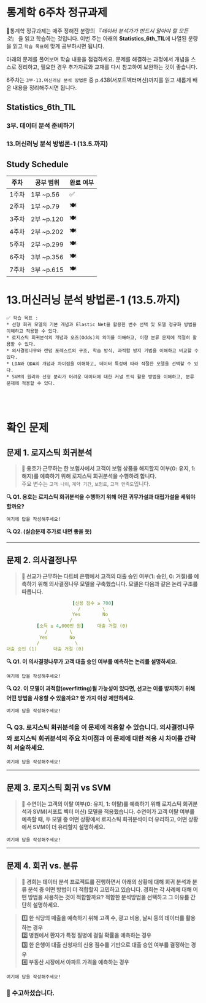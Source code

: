 # 통계학 6주차 정규과제

📌통계학 정규과제는 매주 정해진 분량의 『*데이터 분석가가 반드시 알아야 할 모든 것*』 을 읽고 학습하는 것입니다. 이번 주는 아래의 **Statistics_6th_TIL**에 나열된 분량을 읽고 `학습 목표`에 맞게 공부하시면 됩니다.

아래의 문제를 풀어보며 학습 내용을 점검하세요. 문제를 해결하는 과정에서 개념을 스스로 정리하고, 필요한 경우 추가자료와 교재를 다시 참고하여 보완하는 것이 좋습니다.

6주차는 `3부-13.머신러닝 분석 방법론` 중 p.438(서포트벡터머신)까지를 읽고 새롭게 배운 내용을 정리해주시면 됩니다.


## Statistics_6th_TIL

### 3부. 데이터 분석 준비하기
### 13.머신러닝 분석 방법론-1 (13.5.까지)



## Study Schedule

|주차 | 공부 범위     | 완료 여부 |
|----|--------------|----------|
|1주차| 1부 ~p.56    | ✅      |
|2주차| 1부 ~p.79    | 🍽️      | 
|3주차| 2부 ~p.120   | 🍽️      | 
|4주차| 2부 ~p.202   | 🍽️      | 
|5주차| 2부 ~p.299   | 🍽️      | 
|6주차| 3부 ~p.356   | 🍽️      | 
|7주차| 3부 ~p.615   | 🍽️      |

<!-- 여기까진 그대로 둬 주세요-->

# 13.머신러닝 분석 방법론-1 (13.5.까지)

```
✅ 학습 목표 :
* 선형 회귀 모델의 기본 개념과 Elastic Net을 활용한 변수 선택 및 모델 정규화 방법을 이해하고 적용할 수 있다.  
* 로지스틱 회귀분석의 개념과 오즈(Odds)의 의미를 이해하고, 이항 분류 문제에 적절히 활용할 수 있다.  
* 의사결정나무와 랜덤 포레스트의 구조, 학습 방식, 과적합 방지 기법을 이해하고 비교할 수 있다.  
* LDA와 QDA의 개념과 차이점을 이해하고, 데이터 특성에 따라 적절한 모델을 선택할 수 있다.
* SVM의 원리와 선형 분리가 어려운 데이터에 대한 커널 트릭 활용 방법을 이해하고, 분류 문제에 적용할 수 있다.
```
<!-- 새롭게 배운 내용을 자유롭게 정리해주세요.-->



<br>
<br>

# 확인 문제

## **문제 1. 로지스틱 회귀분석**

> **🧚 용호가 근무하는 한 보험사에서 고객이 보험 상품을 해지할지 여부(0: 유지, 1: 해지)를 예측하기 위해 로지스틱 회귀분석을 수행하려 합니다.**  
> 주요 변수는 `고객 나이`, `계약 기간`, `보험료`, `고객 만족도`입니다.

**🔍 Q1. 용호는 로지스틱 회귀분석을 수행하기 위해 어떤 귀무가설과 대립가설을 세워야 할까요?**  

```
여기에 답을 작성해주세요!
```


**🔍 Q2. (실습문제 추가로 내면 좋을 듯)**

---

## **문제 2. 의사결정나무**

> **🧚 선교가 근무하는 다트비 은행에서 고객의 대출 승인 여부(1: 승인, 0: 거절)를 예측하기 위해 의사결정나무 모델을 구축했습니다. 모델은 다음과 같은 논리 구조를 따릅니다.**  

```yaml
                        [신용 점수 ≥ 700]
                          /        \
                        Yes        No
                       /             \
           [소득 ≥ 4,000만 원]     대출 거절 (0)
              /        \
            Yes        No
           /             \
대출 승인 (1)      대출 거절 (0)
```

**🔍 Q1. 이 의사결정나무가 고객 대출 승인 여부를 예측하는 논리를 설명하세요.**

<!--정해진 답은 없습니다. 적절한 근거를 들어 자유롭게 작성해주세요.-->

```
여기에 답을 작성해주세요!
```

**🔍 Q2. 이 모델이 과적합(overfitting)될 가능성이 있다면, 선교는 이를 방지하기 위해 어떤 방법을 사용할 수 있을까요? 한 가지 이상 제안하세요.**

<!--의사결정나무 과적합 방지를 위한 방법을 한 가지 이상 설명해주세요.-->

```
여기에 답을 작성해주세요!
```

### **🔍 Q3. 로지스틱 회귀분석을 이 문제에 적용할 수 있습니다. 의사결정나무와 로지스틱 회귀분석의 주요 차이점과 이 문제에 대한 적용 시 차이를 간략히 서술하세요.**

<!--정해진 답은 없습니다. 적절한 근거를 들어 자유롭게 작성해주세요.-->

```
여기에 답을 작성해주세요!
```
---
## **문제 3. 로지스틱 회귀 vs SVM**

> **🧚 수연이는 고객의 이탈 여부(0: 유지, 1: 이탈)를 예측하기 위해 로지스틱 회귀분석과 SVM(서포트 벡터 머신) 모델을 적용했습니다. 수연이가 고객 이탈 여부를 예측할 때, 두 모델 중 어떤 상황에서 로지스틱 회귀분석이 더 유리하고, 어떤 상황에서 SVM이 더 유리할지 설명하세요.**

<!--정해진 답은 없습니다. 적절한 근거를 들어 자유롭게 작성해주세요.-->

```
여기에 답을 작성해주세요!
```

---

## **문제 4. 회귀 vs. 분류**

> **🧚 경희는 데이터 분석 프로젝트를 진행하면서 아래의 상황에 대해 회귀 분석과 분류 분석 중 어떤 방법이 더 적합할지 고민하고 있습니다. 경희는 각 사례에 대해 어떤 방법을 사용하는 것이 적합할까요? 적합한 분석방법을 선택하고 그 이유를 간단히 설명하세요.**

>**1️⃣ 한 식당의 매출을 예측하기 위해 고객 수, 광고 비용, 날씨 등의 데이터를 활용하는 경우   
2️⃣ 병원에서 환자가 특정 질병에 걸릴 확률을 예측하는 경우   
3️⃣ 한 은행이 대출 신청자의 신용 점수를 기반으로 대출 승인 여부를 결정하는 경우  
4️⃣ 부동산 시장에서 아파트 가격을 예측하는 경우**

```
여기에 답을 작성해주세요!
```

### 🎉 수고하셨습니다.
